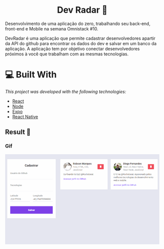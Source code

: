 # <h1 align="center">Dev Radar :satellite:</h1>
Desenvolvimento de uma aplicação do zero, trabalhando seu back-end, front-end e Mobile na semana Omnistack #10.

DevRadar é uma aplicação que permite cadastrar desenvolvedores apartir da API do github para encontrar os dados do dev e salvar em um banco da aplicação. A aplicação tem por objetivo conectar desenvolvedores próximos à você que trabalham com as mesmas tecnologias.

# :computer: Built With
_This project was developed with the following technologies:_

* [React](https://reactjs.org/)
* [Node](https://nodejs.org/en/)
* [Expo](https://expo.io/)
* [React Native](https://reactnative.dev/)

## Result :dart: 
### Gif

<p align="center"><img src="https://github.com/cbsalt/devradar-web/blob/master/src/assets/devradar-interface.gif"></p>
